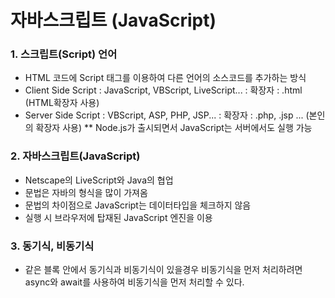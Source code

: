# 자바스크립트 (JavaScript)

### 1. 스크립트(Script) 언어
- HTML 코드에 Script 태그를 이용하여 다른 언어의 소스코드를 추가하는 방식
- Client Side Script 
    : JavaScript, VBScript, LiveScript... 
    : 확장자 : .html (HTML확장자 사용)
- Server Side Script 
    : VBScript, ASP, PHP, JSP... 
    : 확장자 : .php, .jsp ... (본인의 확장자 사용)
** Node.js가 출시되면서 JavaScript는 서버에서도 실행 가능

### 2. 자바스크립트(JavaScript)
- Netscape의 LiveScript와 Java의 협업
- 문법은 자바의 형식을 많이 가져옴
- 문법의 차이점으로 JavaScript는 데이터타입을 체크하지 않음
- 실행 시 브라우저에 탑재된 JavaScript 엔진을 이용

### 3. 동기식, 비동기식
- 같은 블록 안에서 동기식과 비동기식이 있을경우 
  비동기식을 먼저 처리하려면 async와 await를 사용하여 비동기식을 먼저 처리할 수 있다.